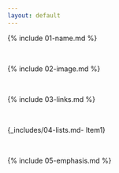 ```yaml
---
layout: default
---
```


{% include 01-name.md %}

<br>

{% include 02-image.md %}

<br>

{% include 03-links.md %}

<br>

{_includes/04-lists.md- Item1}

<br>

{% include 05-emphasis.md %}
